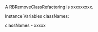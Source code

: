 A RBRemoveClassRefactoring is xxxxxxxxx.Instance Variables	classNames:		<Object>classNames	- xxxxx